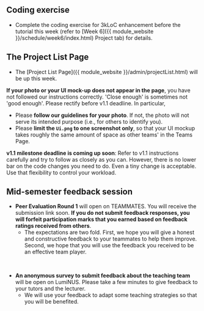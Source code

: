 ## Coding exercise

- Complete the coding exercise for 3kLoC enhancement  before the tutorial this week (refer to [Week 6]({{ module_website }}/schedule/week6/index.html) Project tab) for details.

## The Project List Page

* The [Project List Page]({{ module_website }}/admin/projectList.html) will be up this week.

**If your photo or your UI mock-up does not appear in the page**, you have not followed our instructions correctly. 'Close enough' is sometimes not 'good enough'. Please rectify before v1.1 deadline. In particular,
  * Please **follow our guidelines for your photo**. If not, the photo will not serve its intended purpose (i.e., for others to identify you).
  * Please **limit the `Ui.png` to one screenshot only**, so that your UI mockup takes roughly the same amount of space as other teams' in the Teams Page.

**v1.1 milestone deadline is coming up soon**: Refer to v1.1 instructions carefully and try to follow as closely as you can. However, there is no lower bar on the code changes you need to do. Even a tiny change is acceptable. Use that flexibility to control your workload.

## Mid-semester feedback session

* **Peer Evaluation Round 1** will open on TEAMMATES. You will receive the submission link soon. **If you do not submit feedback responses, you will forfeit participation marks that you earned based on feedback ratings received from others**.
  * The expectations are two fold. First, we hope you will give a honest and constructive feedback to your teammates to help them improve. 
  Second, we hope that you will use the feedback you received to be an effective team player.

<br>

* **An anonymous survey to submit feedback about the teaching team** will be open on LumiNUS. Please take a few minutes to give feedback to your tutors and the lecturer.
  * We will use your feedback to adapt some teaching strategies so that you will be benefited.
